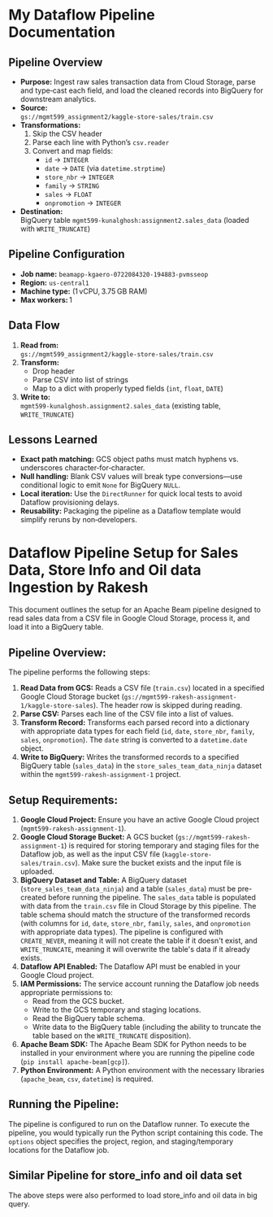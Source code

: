 <!-- ───────── START of Prompts by Kunal Ghosh (ghosh178@purdue.edu) ───────── -->

# My Dataflow Pipeline Documentation

## Pipeline Overview
- **Purpose:** Ingest raw sales transaction data from Cloud Storage, parse and type‑cast each field, and load the cleaned records into BigQuery for downstream analytics.  
- **Source:**  
  `gs://mgmt599_assignment2/kaggle-store-sales/train.csv`  
- **Transformations:**  
  1. Skip the CSV header  
  2. Parse each line with Python’s `csv.reader`  
  3. Convert and map fields:
     - `id` → `INTEGER`  
     - `date` → `DATE` (via `datetime.strptime`)  
     - `store_nbr` → `INTEGER`  
     - `family` → `STRING`  
     - `sales` → `FLOAT`  
     - `onpromotion` → `INTEGER`  
- **Destination:**  
  BigQuery table `mgmt599-kunalghosh:assignment2.sales_data` (loaded with `WRITE_TRUNCATE`)

## Pipeline Configuration
- **Job name:** `beamapp-kgaero-0722084320-194883-pvmsseop`  
- **Region:** `us-central1`  
- **Machine type:** (1 vCPU, 3.75 GB RAM)  
- **Max workers:** 1  

## Data Flow
1. **Read from:**  
   `gs://mgmt599_assignment2/kaggle-store-sales/train.csv`  
2. **Transform:**  
   - Drop header  
   - Parse CSV into list of strings  
   - Map to a dict with properly typed fields (`int`, `float`, `DATE`)  
3. **Write to:**  
   `mgmt599-kunalghosh.assignment2.sales_data` (existing table, `WRITE_TRUNCATE`)

## Lessons Learned
- **Exact path matching:** GCS object paths must match hyphens vs. underscores character‑for‑character.  
- **Null handling:** Blank CSV values will break type conversions—use conditional logic to emit `None` for BigQuery `NULL`.  
- **Local iteration:** Use the `DirectRunner` for quick local tests to avoid Dataflow provisioning delays.  
- **Reusability:** Packaging the pipeline as a Dataflow template would simplify reruns by non‑developers.  

<!-- ───────── END of Prompts by Kunal Ghosh (ghosh178@purdue.edu) ───────── -->

<!-- ───────── START of Prompts by Rakesh Prusty (prustyr@purdue.edu) ───────── -->
# Dataflow Pipeline Setup for Sales Data, Store Info and Oil data Ingestion by Rakesh

This document outlines the setup for an Apache Beam pipeline designed to read sales data from a CSV file in Google Cloud Storage, process it, and load it into a BigQuery table.

## Pipeline Overview:

The pipeline performs the following steps:

1.  **Read Data from GCS:** Reads a CSV file (`train.csv`) located in a specified Google Cloud Storage bucket (`gs://mgmt599-rakesh-assignment-1/kaggle-store-sales`). The header row is skipped during reading.
2.  **Parse CSV:** Parses each line of the CSV file into a list of values.
3.  **Transform Record:** Transforms each parsed record into a dictionary with appropriate data types for each field (`id`, `date`, `store_nbr`, `family`, `sales`, `onpromotion`). The `date` string is converted to a `datetime.date` object.
4.  **Write to BigQuery:** Writes the transformed records to a specified BigQuery table (`sales_data`) in the `store_sales_team_data_ninja` dataset within the `mgmt599-rakesh-assignment-1` project.

## Setup Requirements:

1.  **Google Cloud Project:** Ensure you have an active Google Cloud project (`mgmt599-rakesh-assignment-1`).
2.  **Google Cloud Storage Bucket:** A GCS bucket (`gs://mgmt599-rakesh-assignment-1`) is required for storing temporary and staging files for the Dataflow job, as well as the input CSV file (`kaggle-store-sales/train.csv`). Make sure the bucket exists and the input file is uploaded.
3.  **BigQuery Dataset and Table:** A BigQuery dataset (`store_sales_team_data_ninja`) and a table (`sales_data`) must be pre-created before running the pipeline. The `sales_data` table is populated with data from the `train.csv` file in Cloud Storage by this pipeline. The table schema should match the structure of the transformed records (with columns for `id`, `date`, `store_nbr`, `family`, `sales`, and `onpromotion` with appropriate data types). The pipeline is configured with `CREATE_NEVER`, meaning it will not create the table if it doesn't exist, and `WRITE_TRUNCATE`, meaning it will overwrite the table's data if it already exists.
4.  **Dataflow API Enabled:** The Dataflow API must be enabled in your Google Cloud project.
5.  **IAM Permissions:** The service account running the Dataflow job needs appropriate permissions to:
    *   Read from the GCS bucket.
    *   Write to the GCS temporary and staging locations.
    *   Read the BigQuery table schema.
    *   Write data to the BigQuery table (including the ability to truncate the table based on the `WRITE_TRUNCATE` disposition).
6.  **Apache Beam SDK:** The Apache Beam SDK for Python needs to be installed in your environment where you are running the pipeline code (`pip install apache-beam[gcp]`).
7.  **Python Environment:** A Python environment with the necessary libraries (`apache_beam`, `csv`, `datetime`) is required.

## Running the Pipeline:

The pipeline is configured to run on the Dataflow runner. To execute the pipeline, you would typically run the Python script containing this code. The `options` object specifies the project, region, and staging/temporary locations for the Dataflow job.

## Similar Pipeline for store_info and oil data set

The above steps were also performed to load store_info and oil data in big query. 

<!-- ───────── END of Prompts by Rakesh Prusty (prustyr@purdue.edu) ───────── -->
